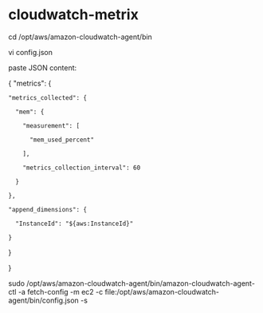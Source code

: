 # cloudwatch-metrix

cd /opt/aws/amazon-cloudwatch-agent/bin

vi config.json

paste JSON content:

{
  "metrics": {
  
    "metrics_collected": {
    
      "mem": {
      
        "measurement": [
        
          "mem_used_percent"
          
        ],
        
        "metrics_collection_interval": 60
        
      }
      
    },
    
    "append_dimensions": {
    
      "InstanceId": "${aws:InstanceId}"
      
    }
    
  }
  
}

sudo /opt/aws/amazon-cloudwatch-agent/bin/amazon-cloudwatch-agent-ctl -a fetch-config -m ec2 -c file:/opt/aws/amazon-cloudwatch-agent/bin/config.json -s



